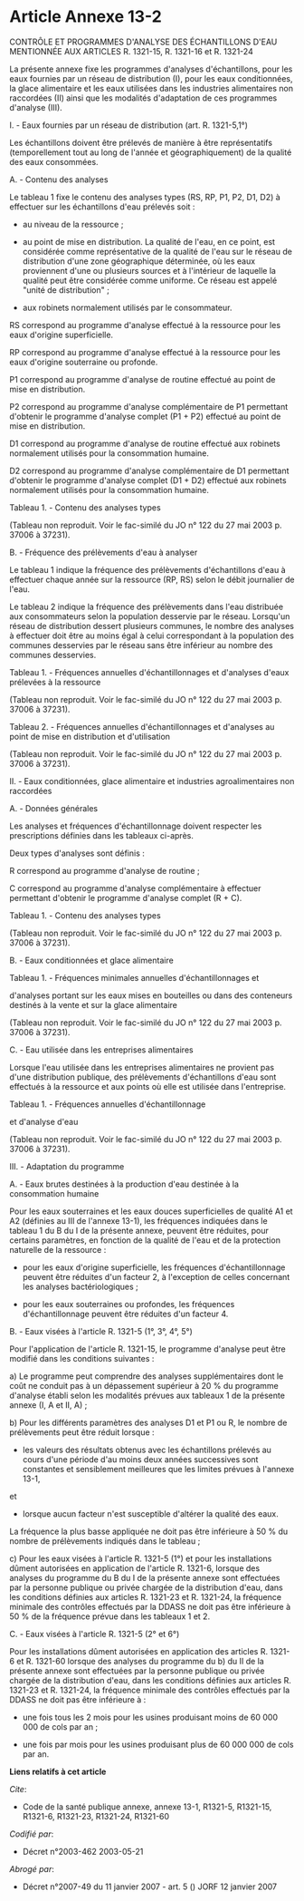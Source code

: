 # Article Annexe 13-2

CONTRÔLE ET PROGRAMMES D'ANALYSE DES ÉCHANTILLONS D'EAU MENTIONNÉE AUX ARTICLES R. 1321-15, R. 1321-16 et R. 1321-24  

La présente annexe fixe les programmes d'analyses d'échantillons, pour les eaux fournies par un réseau de distribution (I),
pour les eaux conditionnées, la glace alimentaire et les eaux utilisées dans les industries alimentaires non raccordées (II)
ainsi que les modalités d'adaptation de ces programmes d'analyse (III).

I. - Eaux fournies par un réseau de distribution (art. R. 1321-5,1°)

Les échantillons doivent être prélevés de manière à être représentatifs (temporellement tout au long de l'année et
géographiquement) de la qualité des eaux consommées.

A. - Contenu des analyses

Le tableau 1 fixe le contenu des analyses types (RS, RP, P1, P2, D1, D2) à effectuer sur les échantillons d'eau prélevés
soit :

- au niveau de la ressource ;

- au point de mise en distribution. La qualité de l'eau, en ce point, est considérée comme représentative de la qualité de
l'eau sur le réseau de distribution d'une zone géographique déterminée, où les eaux proviennent d'une ou plusieurs sources et
à l'intérieur de laquelle la qualité peut être considérée comme uniforme. Ce réseau est appelé "unité de distribution" ;

- aux robinets normalement utilisés par le consommateur.

RS correspond au programme d'analyse effectué à la ressource pour les eaux d'origine superficielle.

RP correspond au programme d'analyse effectué à la ressource pour les eaux d'origine souterraine ou profonde.

P1 correspond au programme d'analyse de routine effectué au point de mise en distribution.

P2 correspond au programme d'analyse complémentaire de P1 permettant d'obtenir le programme d'analyse complet (P1 + P2)
effectué au point de mise en distribution.

D1 correspond au programme d'analyse de routine effectué aux robinets normalement utilisés pour la consommation humaine.

D2 correspond au programme d'analyse complémentaire de D1 permettant d'obtenir le programme d'analyse complet (D1 + D2)
effectué aux robinets normalement utilisés pour la consommation humaine.

Tableau 1. - Contenu des analyses types

(Tableau non reproduit. Voir le fac-similé du JO n° 122 du 27 mai 2003 p. 37006 à 37231).

B. - Fréquence des prélèvements d'eau à analyser

Le tableau 1 indique la fréquence des prélèvements d'échantillons d'eau à effectuer chaque année sur la ressource (RP, RS)
selon le débit journalier de l'eau.

Le tableau 2 indique la fréquence des prélèvements dans l'eau distribuée aux consommateurs selon la population desservie par
le réseau. Lorsqu'un réseau de distribution dessert plusieurs communes, le nombre des analyses à effectuer doit être au moins
égal à celui correspondant à la population des communes desservies par le réseau sans être inférieur au nombre des communes
desservies.

Tableau 1. - Fréquences annuelles d'échantillonnages et d'analyses d'eaux prélevées à la ressource

(Tableau non reproduit. Voir le fac-similé du JO n° 122 du 27 mai 2003 p. 37006 à 37231).

Tableau 2. - Fréquences annuelles d'échantillonnages et d'analyses au point de mise en distribution et d'utilisation

(Tableau non reproduit. Voir le fac-similé du JO n° 122 du 27 mai 2003 p. 37006 à 37231).

II. - Eaux conditionnées, glace alimentaire et industries agroalimentaires non raccordées

A. - Données générales

Les analyses et fréquences d'échantillonnage doivent respecter les prescriptions définies dans les tableaux ci-après.

Deux types d'analyses sont définis :

R correspond au programme d'analyse de routine ;

C correspond au programme d'analyse complémentaire à effectuer permettant d'obtenir le programme d'analyse complet (R + C).

Tableau 1. - Contenu des analyses types

(Tableau non reproduit. Voir le fac-similé du JO n° 122 du 27 mai 2003 p. 37006 à 37231).

B. - Eaux conditionnées et glace alimentaire

Tableau 1. - Fréquences minimales annuelles d'échantillonnages et

d'analyses portant sur les eaux mises en bouteilles ou dans des conteneurs destinés à la vente et sur la glace alimentaire

(Tableau non reproduit. Voir le fac-similé du JO n° 122 du 27 mai 2003 p. 37006 à 37231).

C. - Eau utilisée dans les entreprises alimentaires

Lorsque l'eau utilisée dans les entreprises alimentaires ne provient pas d'une distribution publique, des prélèvements
d'échantillons d'eau sont effectués à la ressource et aux points où elle est utilisée dans l'entreprise.

Tableau 1. - Fréquences annuelles d'échantillonnage

et d'analyse d'eau

(Tableau non reproduit. Voir le fac-similé du JO n° 122 du 27 mai 2003 p. 37006 à 37231).

III. - Adaptation du programme

A. - Eaux brutes destinées à la production d'eau destinée à la consommation humaine

Pour les eaux souterraines et les eaux douces superficielles de qualité A1 et A2 (définies au III de l'annexe 13-1), les
fréquences indiquées dans le tableau 1 du B du I de la présente annexe, peuvent être réduites, pour certains paramètres, en
fonction de la qualité de l'eau et de la protection naturelle de la ressource :

- pour les eaux d'origine superficielle, les fréquences d'échantillonnage peuvent être réduites d'un facteur 2, à l'exception
de celles concernant les analyses bactériologiques ;

- pour les eaux souterraines ou profondes, les fréquences d'échantillonnage peuvent être réduites d'un facteur 4.

B. - Eaux visées à l'article R. 1321-5 (1°, 3°, 4°, 5°)

Pour l'application de l'article R. 1321-15, le programme d'analyse peut être modifié dans les conditions suivantes :

a) Le programme peut comprendre des analyses supplémentaires dont le coût ne conduit pas à un dépassement supérieur à 20 % du
programme d'analyse établi selon les modalités prévues aux tableaux 1 de la présente annexe (I, A et II, A) ;

b) Pour les différents paramètres des analyses D1 et P1 ou R, le nombre de prélèvements peut être réduit lorsque :

- les valeurs des résultats obtenus avec les échantillons prélevés au cours d'une période d'au moins deux années successives
sont constantes et sensiblement meilleures que les limites prévues à l'annexe 13-1,

et

- lorsque aucun facteur n'est susceptible d'altérer la qualité des eaux.

La fréquence la plus basse appliquée ne doit pas être inférieure à 50 % du nombre de prélèvements indiqués dans le tableau ;

c) Pour les eaux visées à l'article R. 1321-5 (1°) et pour les installations dûment autorisées en application de l'article R.
1321-6, lorsque des analyses du programme du B du I de la présente annexe sont effectuées par la personne publique ou privée
chargée de la distribution d'eau, dans les conditions définies aux articles R. 1321-23 et R. 1321-24, la fréquence minimale
des contrôles effectués par la DDASS ne doit pas être inférieure à 50 % de la fréquence prévue dans les tableaux 1 et 2.

C. - Eaux visées à l'article R. 1321-5 (2° et 6°)

Pour les installations dûment autorisées en application des articles R. 1321-6 et R. 1321-60 lorsque des analyses du
programme du b) du II de la présente annexe sont effectuées par la personne publique ou privée chargée de la distribution
d'eau, dans les conditions définies aux articles R. 1321-23 et R. 1321-24, la fréquence minimale des contrôles effectués par
la DDASS ne doit pas être inférieure à :

- une fois tous les 2 mois pour les usines produisant moins de 60 000 000 de cols par an ;

- une fois par mois pour les usines produisant plus de 60 000 000 de cols par an.

**Liens relatifs à cet article**

_Cite_:

  - Code de la santé publique annexe, annexe 13-1, R1321-5, R1321-15, R1321-6, R1321-23, R1321-24, R1321-60

_Codifié par_:

  - Décret n°2003-462 2003-05-21

_Abrogé par_:

  - Décret n°2007-49 du 11 janvier 2007 - art. 5 () JORF 12 janvier 2007
